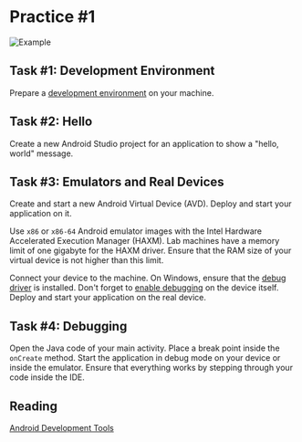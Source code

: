 Practice #1
===========

![Example](http://i.imgur.com/0nh3Ttq.png)

## Task #1: Development Environment

Prepare a [development environment](https://github.com/auca/com.250/blob/master/Environment.md)
on your machine.

## Task #2: Hello

Create a new Android Studio project for an application to show a "hello, world"
message.

## Task #3: Emulators and Real Devices

Create and start a new Android Virtual Device (AVD). Deploy and start your
application on it.

Use `x86` or `x86-64` Android emulator images with the Intel Hardware
Accelerated Execution Manager (HAXM). Lab machines have a memory limit of one
gigabyte for the HAXM driver. Ensure that the RAM size of your virtual device is
not higher than this limit.

Connect your device to the machine. On Windows, ensure that the [debug driver](http://developer.android.com/tools/extras/oem-usb.html)
is installed. Don't forget to [enable debugging](http://developer.android.com/tools/device.html)
on the device itself. Deploy and start your application on the real device.

## Task #4: Debugging

Open the Java code of your main activity. Place a break point inside the
`onCreate` method. Start the application in debug mode on your device or inside
the emulator. Ensure that everything works by stepping through your code inside
the IDE.

## Reading

[Android Development Tools](http://developer.android.com/sdk/index.html)

